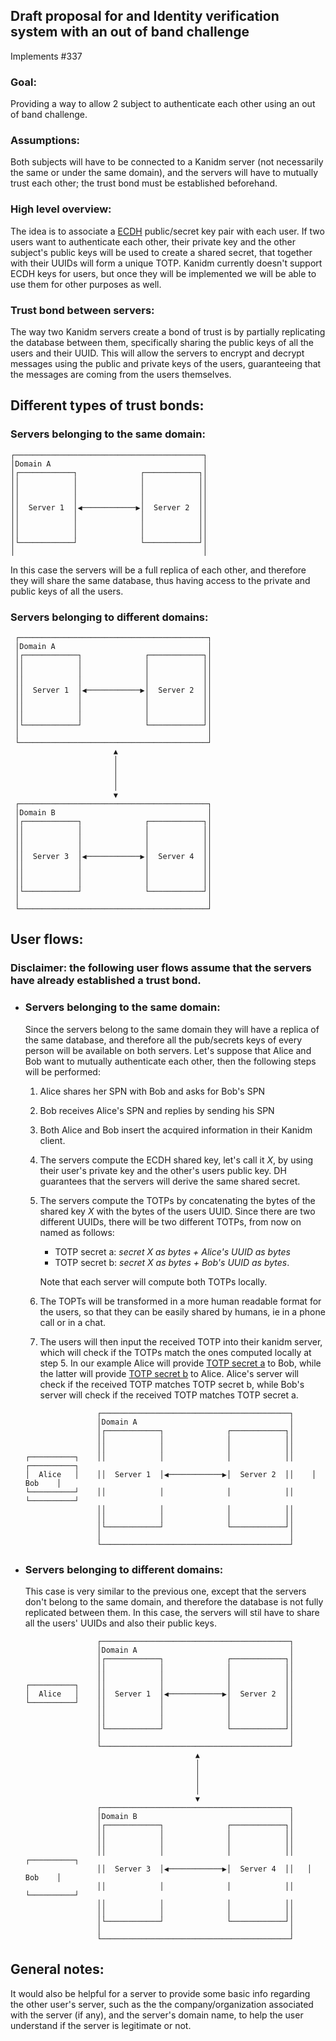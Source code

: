 ## Draft proposal for and Identity verification system with an out of band challenge

Implements #337

### Goal:

Providing a way to allow 2 subject to authenticate each other using an out of band challenge.

### Assumptions:

Both subjects will have to be connected to a Kanidm server (not necessarily the same or under the same domain), and the servers will have to mutually trust each other; the trust bond must be established beforehand.

### High level overview:

The idea is to associate a [ECDH](https://docs.rs/openssl/latest/openssl/pkey_ctx/struct.PkeyCtxRef.html#method.derive_set_peer) public/secret key pair with each user. If two users want to authenticate each other, their private key and the other subject's public keys will be used to create a shared secret, that together with their UUIDs will form a unique TOTP. Kanidm currently doesn't support ECDH keys for users, but once they will be implemented we will be able to use them for other purposes as well.

### Trust bond between servers:

The way two Kanidm servers create a bond of trust is by partially replicating the database between them, specifically sharing the public keys of all the users and their UUID. This will allow the servers to encrypt and decrypt messages using the public and private keys of the users, guaranteeing that the messages are coming from the users themselves.

## Different types of trust bonds:

### Servers belonging to the same domain:

```
┌──────────────────────────────────────────┐
│Domain A                                  │
│┌────────────┐              ┌────────────┐│
││            │              │            ││
││            │              │            ││
││            │              │            ││
││  Server 1  │◀────────────▶│  Server 2  ││
││            │              │            ││
││            │              │            ││
││            │              │            ││
│└────────────┘              └────────────┘│
│                                          │
```

In this case the servers will be a full replica of each other, and therefore they will share the same database, thus having access to the private and public keys of all the users.

### Servers belonging to different domains:

```
 ┌──────────────────────────────────────────┐
 │Domain A                                  │
 │┌────────────┐              ┌────────────┐│
 ││            │              │            ││
 ││            │              │            ││
 ││            │              │            ││
 ││  Server 1  │◀────────────▶│  Server 2  ││
 ││            │              │            ││
 ││            │              │            ││
 ││            │              │            ││
 │└────────────┘              └────────────┘│
 │                                          │
 └──────────────────────────────────────────┘
                       ▲
                       │
                       │
                       │
                       │
                       ▼
 ┌──────────────────────────────────────────┐
 │Domain B                                  │
 │┌────────────┐              ┌────────────┐│
 ││            │              │            ││
 ││            │              │            ││
 ││            │              │            ││
 ││  Server 3  │◀────────────▶│  Server 4  ││
 ││            │              │            ││
 ││            │              │            ││
 ││            │              │            ││
 │└────────────┘              └────────────┘│
 │                                          │
 └──────────────────────────────────────────┘
```

## User flows:

### Disclaimer: the following user flows assume that the servers have already established a trust bond.

- ### Servers belonging to the same domain:

  Since the servers belong to the same domain they will have a replica of the same database, and therefore all the pub/secrets keys of every person will be available on both servers.
  Let's suppose that Alice and Bob want to mutually authenticate each other, then the following steps will be performed:

  1. Alice shares her SPN with Bob and asks for Bob's SPN
  1. Bob receives Alice's SPN and replies by sending his SPN
  1. Both Alice and Bob insert the acquired information in their Kanidm client.
  1. The servers compute the ECDH shared key, let's call it _X_, by using their user's private key and the other's users public key. DH guarantees that the servers will derive the same shared secret.
  1. The servers compute the TOTPs by concatenating the bytes of the shared key _X_ with the bytes of the users UUID. Since there are two different UUIDs, there will be two different TOTPs, from now on named as follows:

     - TOTP secret a: _secret X as bytes + Alice's UUID as bytes_
     - TOTP secret b: _secret X as bytes + Bob's UUID as bytes_.

     Note that each server will compute both TOTPs locally.

  1. The TOPTs will be transformed in a more human readable format for the users, so that they can be easily shared by humans, ie in a phone call or in a chat.
  1. The users will then input the received TOTP into their kanidm server, which will check if the TOTPs match the ones computed locally at step 5. In our example Alice will provide <ins>TOTP secret a</ins> to Bob, while the latter will provide <ins>TOTP secret b</ins> to Alice.
     Alice's server will check if the received TOTP matches TOTP secret b, while Bob's server will check if the received TOTP matches TOTP secret a.

  ```
                  ┌──────────────────────────────────────────┐
                  │Domain A                                  │
                  │┌────────────┐              ┌────────────┐│
                  ││            │              │            ││
                  ││            │              │            ││
  ┌──────────┐    ││            │              │            ││    ┌──────────┐
  │  Alice   │    ││  Server 1  │◀────────────▶│  Server 2  ││    │   Bob    │
  └──────────┘    ││            │              │            ││    └──────────┘
                  ││            │              │            ││
                  ││            │              │            ││
                  │└────────────┘              └────────────┘│
                  │                                          │
                  └──────────────────────────────────────────┘
  ```

- ### Servers belonging to different domains:
  This case is very similar to the previous one, except that the servers don't belong to the same domain, and therefore the database is not fully replicated between them. In this case, the servers will stil have to share all the users' UUIDs and also their public keys.
  ```
                  ┌──────────────────────────────────────────┐
                  │Domain A                                  │
                  │┌────────────┐              ┌────────────┐│
                  ││            │              │            ││
                  ││            │              │            ││
  ┌──────────┐    ││            │              │            ││
  │  Alice   │    ││  Server 1  │◀────────────▶│  Server 2  ││
  └──────────┘    ││            │              │            ││
                  ││            │              │            ││
                  ││            │              │            ││
                  │└────────────┘              └────────────┘│
                  │                                          │
                  └──────────────────────────────────────────┘
                                        ▲
                                        │
                                        │
                                        │
                                        │
                                        ▼
                  ┌──────────────────────────────────────────┐
                  │Domain B                                  │
                  │┌────────────┐              ┌────────────┐│
                  ││            │              │            ││
                  ││            │              │            ││
                  ││            │              │            ││   ┌──────────┐
                  ││  Server 3  │◀────────────▶│  Server 4  ││   │   Bob    │
                  ││            │              │            ││   └──────────┘
                  ││            │              │            ││
                  ││            │              │            ││
                  │└────────────┘              └────────────┘│
                  │                                          │
                  └──────────────────────────────────────────┘
  ```

## General notes:

It would also be helpful for a server to provide some basic info regarding the other user's server, such as the the company/organization associated with the server (if any), and the server's domain name, to help the user understand if the server is legitimate or not.
